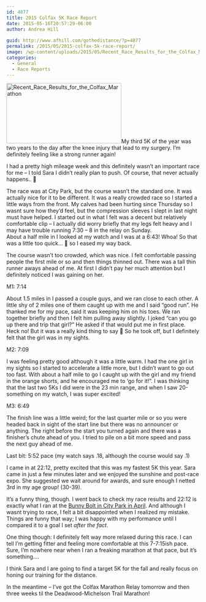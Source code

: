 ```yaml
---
id: 4877
title: 2015 Colfax 5K Race Report
date: 2015-05-16T20:57:29-06:00
author: Andrea Hill
  
guid: http://www.afhill.com/gothedistance/?p=4877
permalink: /2015/05/2015-colfax-5k-race-report/
image: /wp-content/uploads/2015/05/Recent_Race_Results_for_the_Colfax_Marathon2.png
categories:
  - General
  - Race Reports
---
```

[<img src="http://www.afhill.com/gothedistance/wp-content/uploads/2015/05/Recent_Race_Results_for_the_Colfax_Marathon2-300x157.png" alt="Recent_Race_Results_for_the_Colfax_Marathon" width="300" height="157" class="alignright size-medium wp-image-4881" srcset="http://www.afhill.com/gothedistance/wp-content/uploads/2015/05/Recent_Race_Results_for_the_Colfax_Marathon2-300x157.png 300w, http://www.afhill.com/gothedistance/wp-content/uploads/2015/05/Recent_Race_Results_for_the_Colfax_Marathon2.png 882w" sizes="(max-width: 300px) 100vw, 300px" />](http://www.afhill.com/gothedistance/wp-content/uploads/2015/05/Recent_Race_Results_for_the_Colfax_Marathon2.png)My third 5K of the year was two years to the day after the knee injury that lead to my surgery. I&#8217;m definitely feeling like a strong runner again!

I had a pretty high mileage week and this definitely wasn&#8217;t an important race for me &#8211; I told Sara I didn&#8217;t really plan to push. Of course, that never actually happens.. 🙂

The race was at City Park, but the course wasn&#8217;t the standard one. It was actually nice for it to be different. It was a really crowded race so I started a little ways from the front. My calves had been hurting since Thursday so I wasnt sure how they&#8217;d feel, but the compression sleeves I slept in last night must have helped. I started out in what I felt was a decent but relatively comfortable clip &#8211; I actually did worry briefly that my legs felt heavy and I may have trouble running 7:30 &#8211; 8 in the relay on Sunday.  
About a half mile in I looked at my watch and I was at a 6:43! Whoa! So that was a little too quick&#8230; 🙂 so I eased my way back. 

The course wasn&#8217;t too crowded, which was nice. I felt comfortable passing people the first mile or so and then things thinned out. There was a tall thin runner aways ahead of me. At first I didn&#8217;t pay her much attention but I definitely noticed I was gaining on her. 

M1: 7:14

About 1.5 miles in I passed a couple guys, and we ran close to each other. A little shy of 2 miles one of them caught up with me and I said &#8220;good run&#8221;. He thanked me for my pace, said it was keeping him on his toes. We ran together briefly and then I felt him pulling away slightly. I joked &#8220;can you go up there and trip that girl?&#8221; He asked if that would put me in first place. Heck no! But it was a really kind thing to say 🙂 So he took off, but I definitely felt that the girl was in my sights. 

M2: 7:09

I was feeling pretty good although it was a little warm. I had the one girl in my sights so I started to accelerate a little more, but I didn&#8217;t want to go out too fast. With about a half mile to go I caught up with the girl and my friend in the orange shorts, and he encouraged me to &#8216;go for it!&#8221;. I was thinking that the last two 5Ks I did were in the 23 min range, and when I saw 20-something on my watch, I was super excited!

M3: 6:49

The finish line was a little weird; for the last quarter mile or so you were headed back in sight of the start line but there was no announcer or anything. The right before the start you turned again and there was a finisher&#8217;s chute ahead of you. I tried to pile on a bit more speed and pass the next guy ahead of me. 

Last bit: 5:52 pace (my watch says .18, although the course would say .1)

I came in at 22:12, pretty excited that this was my fastest 5K this year. Sara came in just a few minutes later and we enjoyed the sunshine and post-race expo. She suggested we wait around for awards, and sure enough I netted 3rd in my age group! (30-39). 

It&#8217;s a funny thing, though. I went back to check my race results and 22:12 is exactly what I ran at the [Bunny Bolt in City Park in April](http://www.afhill.com/gothedistance/2015/04/bunny-bolt-5k-race-report/ "Bunny Bolt 5K Race Report"). And although I wasnt trying to race, I felt a bit disappointed when I realized my mistake. Things are funny that way; I was happy with my performance until I compared it to a goal I set _after the fact_.

One thing though: I definitely felt way more relaxed during this race. I can tell I&#8217;m getting fitter and feeling more comfortable at this 7-7:15ish pace. Sure, I&#8217;m nowhere near when I ran a freaking marathon at that pace, but it&#8217;s something&#8230;.

I think Sara and I are going to find a target 5K for the fall and really focus on honing our training for the distance. 

In the meantime &#8211; I&#8217;ve got the Colfax Marathon Relay tomorrow and then three weeks til the Deadwood-Michelson Trail Marathon!